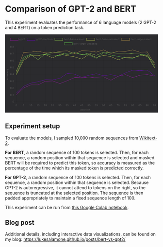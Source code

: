 # Comparison of GPT-2 and BERT
This experiment evaluates the performance of 6 language models (2 GPT-2 and 4 BERT) on a token prediction task.

![performance over 100 positions](/img/perf100.png)

## Experiment setup
To evaluate the models, I sampled 10,000 random sequences from [Wikitext-2](https://paperswithcode.com/dataset/wikitext-2).

**For BERT**, a random sequence of 100 tokens is selected. Then, for each sequence, a random position within that sequence is selected and masked. BERT will be required to predict this token, so accuracy is measured as the percentage of the time which its masked token is predicted correctly.

**For GPT-2**, a random sequence of 100 tokens is selected. Then, for each sequence, a random position within that sequence is selected. Because GPT-2 is autoregressive, it cannot attend to tokens on the right, so the sequence is truncated at the selected position. The sequence is then padded appropriately to maintain a fixed sequence length of 100.

This experiment can be run from [this Google Colab notebook](https://colab.research.google.com/drive/1fOKsuYuPwch0j76QK3JyElXorday9PvA?usp=sharing).

## Blog post
Additional details, including interactive data visualizations, can be found on my blog: https://lukesalamone.github.io/posts/bert-vs-gpt2/
